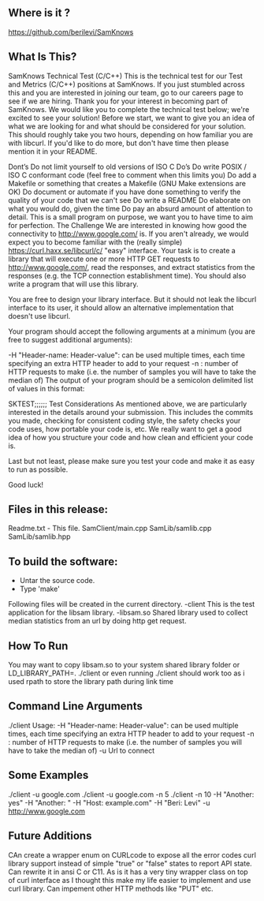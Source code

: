 Where is it ?
-------------
https://github.com/berilevi/SamKnows

What Is This?
-------------
SamKnows Technical Test (C/C++)
This is the technical test for our Test and Metrics (C/C++) positions at SamKnows. 
If you just stumbled across this and you are interested in joining our team, go to our careers page to see if we are hiring. 
Thank you for your interest in becoming part of SamKnows. We would like you to complete the technical test below; we're excited to see your solution! 
Before we start, we want to give you an idea of what we are looking for and what should be considered for your solution. 
This should roughly take you two hours, depending on how familiar you are with libcurl. 
If you'd like to do more, but don't have time then please mention it in your README.

Dont’s
Do not limit yourself to old versions of ISO C
Do’s
Do write POSIX / ISO C conformant code (feel free to comment when this limits you)
Do add a Makefile or something that creates a Makefile (GNU Make extensions are OK)
Do document or automate if you have done something to verify the quality of your code that we can't see
Do write a README
Do elaborate on what you would do, given the time
Do pay an absurd amount of attention to detail. This is a small program on purpose, we want you to have time to aim for perfection.
The Challenge
We are interested in knowing how good the connectivity to http://www.google.com/ is. If you aren't already, we would expect you to become familiar with the (really simple) https://curl.haxx.se/libcurl/c/ "easy" interface. Your task is to create a library that will execute one or more HTTP GET requests to http://www.google.com/, read the responses, and extract statistics from the responses (e.g. the TCP connection establishment time). You should also write a program that will use this library.

You are free to design your library interface. But it should not leak the libcurl interface to its user, it should allow an alternative implementation that doesn't use libcurl.

Your program should accept the following arguments at a minimum (you are free to suggest additional arguments):

-H "Header-name: Header-value": can be used multiple times, each time specifying an extra HTTP header to add to your request
-n <integer>: number of HTTP requests to make (i.e. the number of samples you will have to take the median of)
The output of your program should be a semicolon delimited list of values in this format:

SKTEST;<IP address of HTTP server>;<HTTP response code>;<median of CURLINFO_NAMELOOKUP_TIME>;<median of CURLINFO_CONNECT_TIME>;<median of CURLINFO_STARTTRANSFER_TIME>;<median of CURLINFO_TOTAL_TIME>
Test Considerations
As mentioned above, we are particularly interested in the details around your submission. This includes the commits you made, checking for consistent coding style, the safety checks your code uses, how portable your code is, etc. We really want to get a good idea of how you structure your code and how clean and efficient your code is.

Last but not least, please make sure you test your code and make it as easy to run as possible.

Good luck!

Files in this release:
----------------------
Readme.txt - This file.
SamClient/main.cpp
SamLib/samlib.cpp
SamLib/samlib.hpp

To build the software:
----------------------

 - Untar the source code.
 - Type 'make'

Following files will be created in the current directory.
 -client
    This is the test application for the libsam library.
 -libsam.so
    Shared library used to collect median statistics from an url by doing http get request. 

How To Run 
----------
You may want to copy libsam.so to your system shared library folder or
LD_LIBRARY_PATH=. ./client
or even running ./client  should work too as i used rpath to store the library path during link time

Command Line Arguments
----------------------
./client
Usage:
-H "Header-name: Header-value": can be used multiple times, each time specifying an extra HTTP header to add to your request
-n <integer>: number of HTTP requests to make (i.e. the number of samples you will have to take the median of)
-u Url to connect

Some Examples
-----------------------
./client -u google.com
./client -u google.com -n 5
./client -n 10 -H "Another: yes" -H "Another: " -H "Host: example.com" -H "Beri: Levi" -u http://www.google.com

Future Additions
----------------
CAn create a wrapper enum on CURLcode to expose all the error codes curl library support instead of simple "true" or "false" states to report API state.
Can rewrite it in ansi C or C11. As is it has a very tiny wrapper class on top of curl interface as I thought this make my life easier to implement and use curl library.
Can impement other HTTP methods like "PUT" etc.
